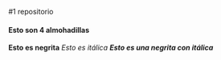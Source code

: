 #1 repositorio
#### Esto son 4 almohadillas
**Esto es negrita**
*Esto es itálica*
**_Esto es una negrita con itálica_**
